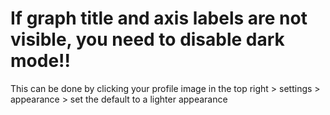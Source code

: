 # If graph title and axis labels are not visible, you need to disable dark mode!!
This can be done by clicking your profile image in the top right > settings > appearance > set the default to a lighter appearance
